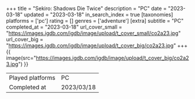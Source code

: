 +++
title = "Sekiro: Shadows Die Twice"
description = "PC"
date = "2023-03-18"
updated = "2023-03-18"
in_search_index = true
[taxonomies]
platforms = ['pc']
rating = []
genres = ['adventure']
[extra]
subtitle = "PC"
completed_at = "2023-03-18"
url_cover_small = "https://images.igdb.com/igdb/image/upload/t_cover_small/co2a23.jpg"
url_cover_big = "https://images.igdb.com/igdb/image/upload/t_cover_big/co2a23.jpg"
+++
{{ image(src="https://images.igdb.com/igdb/image/upload/t_cover_big/co2a23.jpg") }}

|              |            |
| ------------ | ---------- |
| Played platforms    | PC |
| Completed at | 2023/03/18 |

